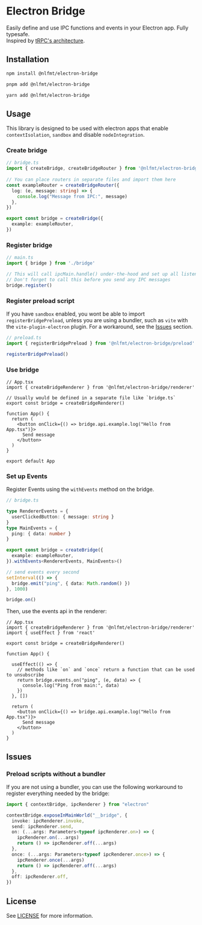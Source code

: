 # Electron Bridge

Easily define and use IPC functions and events in your Electron app. Fully typesafe. \
Inspired by [tRPC's architecture](https://trpc.io/).
 
## Installation
```bash
npm install @nlfmt/electron-bridge
```

```bash
pnpm add @nlfmt/electron-bridge
```

```bash
yarn add @nlfmt/electron-bridge
```

## Usage

This library is designed to be used with electron apps that enable `contextIsolation`, `sandbox` and disable `nodeIntegration`.

### Create bridge

```ts
// bridge.ts
import { createBridge, createBridgeRouter } from '@nlfmt/electron-bridge'
  
// You can place routers in separate files and import them here
const exampleRouter = createBridgeRouter({
  log: (e, message: string) => {
    console.log("Message from IPC:", message)
  },
})

export const bridge = createBridge({
  example: exampleRouter,
})
```

### Register bridge

```ts
// main.ts
import { bridge } from './bridge'

// This will call ipcMain.handle() under-the-hood and set up all listeners
// Don't forget to call this before you send any IPC messages
bridge.register()
```

### Register preload script
If you have `sandbox` enabled, you wont be able to import `registerBridgePreload`,
unless you are using a bundler, such as `vite` with the `vite-plugin-electron` plugin.
For a workaround, see the [Issues](#issues) section.

```ts
// preload.ts
import { registerBridgePreload } from '@nlfmt/electron-bridge/preload'

registerBridgePreload()
```

### Use bridge

```tsx
// App.tsx
import { createBridgeRenderer } from '@nlfmt/electron-bridge/renderer'

// Usually would be defined in a separate file like `bridge.ts`
export const bridge = createBridgeRenderer()

function App() {
  return (
    <button onClick={() => bridge.api.example.log("Hello from App.tsx")}>
      Send message
    </button>
  )
}

export default App
```

### Set up Events

Register Events using the `withEvents` method on the bridge.
```ts
// bridge.ts

type RendererEvents = {
  userClickedButton: { message: string }
}
type MainEvents = {
  ping: { data: number }
}

export const bridge = createBridge({
  example: exampleRouter,
}).withEvents<RendererEvents, MainEvents>()

// send events every second
setInterval(() => {
  bridge.emit("ping", { data: Math.random() })
}, 1000)

bridge.on()
```
Then, use the events api in the renderer:
```tsx
// App.tsx
import { createBridgeRenderer } from '@nlfmt/electron-bridge/renderer'
import { useEffect } from 'react'

export const bridge = createBridgeRenderer()

function App() {

  useEffect(() => {
    // methods like `on` and `once` return a function that can be used to unsubscribe
    return bridge.events.on("ping", (e, data) => {
      console.log("Ping from main:", data)
    })
  }, [])
  
  return (
    <button onClick={() => bridge.api.example.log("Hello from App.tsx")}>
      Send message
    </button>
  )
}
```

## Issues
### Preload scripts without a bundler

If you are not using a bundler, you can use the following workaround to register everything needed by the bridge:
```ts
import { contextBridge, ipcRenderer } from "electron"

contextBridge.exposeInMainWorld("__bridge", {
  invoke: ipcRenderer.invoke,
  send: ipcRenderer.send,
  on: (...args: Parameters<typeof ipcRenderer.on>) => {
    ipcRenderer.on(...args)
    return () => ipcRenderer.off(...args)
  },
  once: (...args: Parameters<typeof ipcRenderer.once>) => {
    ipcRenderer.once(...args)
    return () => ipcRenderer.off(...args)
  },
  off: ipcRenderer.off,
})
```

## License

See [LICENSE](LICENSE) for more information.
